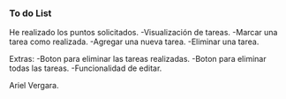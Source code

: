 ### To do List

He realizado los puntos solicitados.
-Visualización de tareas.
-Marcar una tarea como realizada.
-Agregar una nueva tarea.
-Eliminar una tarea.

Extras:
-Boton para eliminar las tareas realizadas.
-Boton para eliminar todas las tareas.
-Funcionalidad de editar.

Ariel Vergara.
